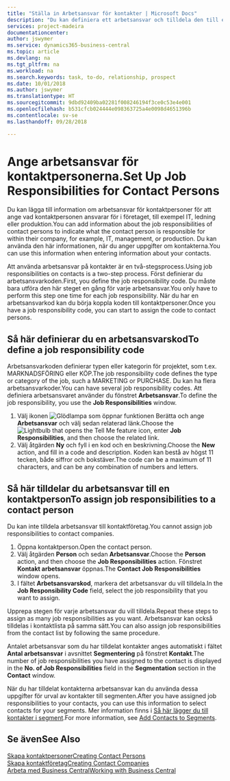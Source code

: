 ```yaml
---
title: "Ställa in Arbetsansvar för kontakter | Microsoft Docs"
description: "Du kan definiera ett arbetsansvar och tilldela den till en kontakt för att ange vilka aktiviteter som kontakten ansvarar för i företaget, till exempel IT- eller produktionsorder."
services: project-madeira
documentationcenter: 
author: jswymer
ms.service: dynamics365-business-central
ms.topic: article
ms.devlang: na
ms.tgt_pltfrm: na
ms.workload: na
ms.search.keywords: task, to-do, relationship, prospect
ms.date: 10/01/2018
ms.author: jswymer
ms.translationtype: HT
ms.sourcegitcommit: 9dbd92409ba02281f008246194f3ce0c53e4e001
ms.openlocfilehash: b531cfcb024444e098363725a4e0098d4651396b
ms.contentlocale: sv-se
ms.lasthandoff: 09/28/2018

---
```

# <a name="set-up-job-responsibilities-for-contact-persons"></a><span data-ttu-id="2b7c0-103">Ange arbetsansvar för kontaktpersonerna.</span><span class="sxs-lookup"><span data-stu-id="2b7c0-103">Set Up Job Responsibilities for Contact Persons</span></span>
<span data-ttu-id="2b7c0-104">Du kan lägga till information om arbetsansvar för kontaktpersoner för att ange vad kontaktpersonen ansvarar för i företaget, till exempel IT, ledning eller produktion.</span><span class="sxs-lookup"><span data-stu-id="2b7c0-104">You can add information about the job responsibilities of contact persons to indicate what the contact person is responsible for within their company, for example, IT, management, or production.</span></span> <span data-ttu-id="2b7c0-105">Du kan använda den här informationen, när du anger uppgifter om kontakterna.</span><span class="sxs-lookup"><span data-stu-id="2b7c0-105">You can use this information when entering information about your contacts.</span></span>

<span data-ttu-id="2b7c0-106">Att använda arbetsansvar på kontakter är en två-stegsprocess.</span><span class="sxs-lookup"><span data-stu-id="2b7c0-106">Using job responsibilities on contacts is a two-step process.</span></span> <span data-ttu-id="2b7c0-107">Först definierar du arbetsansvarkoden.</span><span class="sxs-lookup"><span data-stu-id="2b7c0-107">First, you define the job responsibility code.</span></span> <span data-ttu-id="2b7c0-108">Du måste bara utföra den här steget en gång för varje arbetsansvar.</span><span class="sxs-lookup"><span data-stu-id="2b7c0-108">You only have to perform this step one time for each job responsibility.</span></span> <span data-ttu-id="2b7c0-109">När du har en arbetsansvarkod kan du börja koppla koden till kontaktpersoner.</span><span class="sxs-lookup"><span data-stu-id="2b7c0-109">Once you have a job responsibility code, you can start to assign the code to contact persons.</span></span>

## <a name="to-define-a-job-responsibility-code"></a><span data-ttu-id="2b7c0-110">Så här definierar du en arbetsansvarskod</span><span class="sxs-lookup"><span data-stu-id="2b7c0-110">To define a job responsibility code</span></span>
<span data-ttu-id="2b7c0-111">Arbetsansvarkoden definierar typen eller kategorin för projektet, som t.ex. MARKNADSFÖRING eller KÖP.</span><span class="sxs-lookup"><span data-stu-id="2b7c0-111">The job responsibility code defines the type or category of the job, such a MARKETING or PURCHASE.</span></span> <span data-ttu-id="2b7c0-112">Du kan ha flera arbetsansvarkoder.</span><span class="sxs-lookup"><span data-stu-id="2b7c0-112">You can have several job responsibility codes.</span></span> <span data-ttu-id="2b7c0-113">Att definiera arbetsansvaret använder du fönstret **Arbetsansvar**.</span><span class="sxs-lookup"><span data-stu-id="2b7c0-113">To define the job responsibility, you use the **Job Responsibilities** window.</span></span>

1. <span data-ttu-id="2b7c0-114">Välj ikonen ![Glödlampa som öppnar funktionen Berätta](media/ui-search/search_small.png "Berätta vad du vill göra") och ange **Arbetsansvar** och välj sedan relaterad länk.</span><span class="sxs-lookup"><span data-stu-id="2b7c0-114">Choose the ![Lightbulb that opens the Tell Me feature](media/ui-search/search_small.png "Tell me what you want to do") icon, enter **Job Responsibilities**, and then choose the related link.</span></span>
2. <span data-ttu-id="2b7c0-115">Välj åtgärden **Ny** och fyll i en kod och en beskrivning.</span><span class="sxs-lookup"><span data-stu-id="2b7c0-115">Choose the **New** action, and fill in a code and description.</span></span> <span data-ttu-id="2b7c0-116">Koden kan bestå av högst 11 tecken, både siffror och bokstäver.</span><span class="sxs-lookup"><span data-stu-id="2b7c0-116">The code can be a maximum of 11 characters, and can be any combination of numbers and letters.</span></span>

## <a name="to-assign-job-responsibilities-to-a-contact-person"></a><span data-ttu-id="2b7c0-117">Så här tilldelar du arbetsansvar till en kontaktperson</span><span class="sxs-lookup"><span data-stu-id="2b7c0-117">To assign job responsibilities to a contact person</span></span>
<span data-ttu-id="2b7c0-118">Du kan inte tilldela arbetsansvar till kontaktföretag.</span><span class="sxs-lookup"><span data-stu-id="2b7c0-118">You cannot assign job responsibilities to contact companies.</span></span>

1. <span data-ttu-id="2b7c0-119">Öppna kontaktperson.</span><span class="sxs-lookup"><span data-stu-id="2b7c0-119">Open the contact person.</span></span>
2. <span data-ttu-id="2b7c0-120">Välj åtgärden **Person** och sedan **Arbetsansvar**.</span><span class="sxs-lookup"><span data-stu-id="2b7c0-120">Choose the **Person** action, and then choose the **Job Responsibilities** action.</span></span> <span data-ttu-id="2b7c0-121">Fönstret **Kontakt arbetsansvar** öppnas.</span><span class="sxs-lookup"><span data-stu-id="2b7c0-121">The **Contact Job Responsibilities** window opens.</span></span>
3. <span data-ttu-id="2b7c0-122">I fältet **Arbetsansvarskod**, markera det arbetsansvar du vill tilldela.</span><span class="sxs-lookup"><span data-stu-id="2b7c0-122">In the **Job Responsibility Code** field, select the job responsibility that you want to assign.</span></span>

<span data-ttu-id="2b7c0-123">Upprepa stegen för varje arbetsansvar du vill tilldela.</span><span class="sxs-lookup"><span data-stu-id="2b7c0-123">Repeat these steps to assign as many job responsibilities as you want.</span></span> <span data-ttu-id="2b7c0-124">Arbetsansvar kan också tilldelas i kontaktlista på samma sätt.</span><span class="sxs-lookup"><span data-stu-id="2b7c0-124">You can also assign job responsibilities from the contact list by following the same procedure.</span></span>

<span data-ttu-id="2b7c0-125">Antalet arbetsansvar som du har tilldelat kontakter anges automatiskt i fältet **Antal arbetsansvar** i avsnittet **Segmentering** på fönstret **Kontakt**.</span><span class="sxs-lookup"><span data-stu-id="2b7c0-125">The number of job responsibilities you have assigned to the contact is displayed in the **No. of Job Responsibilities** field in the **Segmentation** section in the **Contact** window.</span></span>

<span data-ttu-id="2b7c0-126">När du har tilldelat kontakterna arbetsansvar kan du använda dessa uppgifter för urval av kontakter till segmenten.</span><span class="sxs-lookup"><span data-stu-id="2b7c0-126">After you have assigned job responsibilities to your contacts, you can use this information to select contacts for your segments.</span></span> <span data-ttu-id="2b7c0-127">Mer information finns i [Så här lägger du till kontakter i segment](marketing-add-contact-segment.md).</span><span class="sxs-lookup"><span data-stu-id="2b7c0-127">For more information, see [Add Contacts to Segments](marketing-add-contact-segment.md).</span></span>

## <a name="see-also"></a><span data-ttu-id="2b7c0-128">Se även</span><span class="sxs-lookup"><span data-stu-id="2b7c0-128">See Also</span></span>
[<span data-ttu-id="2b7c0-129">Skapa kontaktpersoner</span><span class="sxs-lookup"><span data-stu-id="2b7c0-129">Creating Contact Persons</span></span>](marketing-create-contact-persons.md)  
[<span data-ttu-id="2b7c0-130">Skapa kontaktföretag</span><span class="sxs-lookup"><span data-stu-id="2b7c0-130">Creating Contact Companies</span></span>](marketing-create-contact-companies.md)  
[<span data-ttu-id="2b7c0-131">Arbeta med Business Central</span><span class="sxs-lookup"><span data-stu-id="2b7c0-131">Working with Business Central</span></span>](ui-work-product.md)

